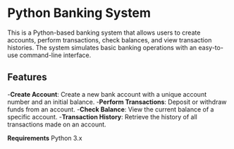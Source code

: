 # Python Banking System
This is a Python-based banking system that allows users to create accounts, perform transactions, check balances, and view transaction histories. The system simulates basic banking operations with an easy-to-use command-line interface.

## Features
-**Create Account**: Create a new bank account with a unique account number and an initial balance.
-**Perform Transactions**: Deposit or withdraw funds from an account.
-**Check Balance**: View the current balance of a specific account.
-**Transaction History**: Retrieve the history of all transactions made on an account.

**Requirements**
Python 3.x
